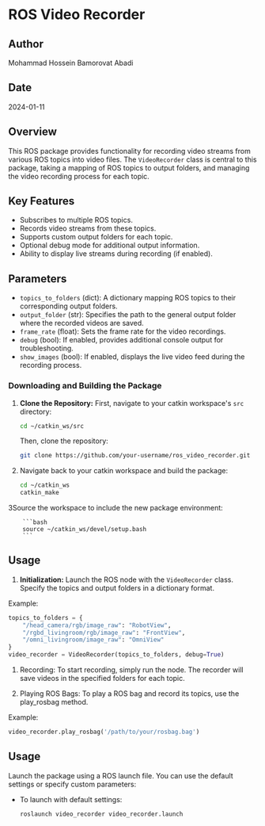 # ROS Video Recorder

## Author
Mohammad Hossein Bamorovat Abadi

## Date
2024-01-11

## Overview
This ROS package provides functionality for recording video streams from various ROS topics into video files. The `VideoRecorder` class is central to this package, taking a mapping of ROS topics to output folders, and managing the video recording process for each topic.

## Key Features
- Subscribes to multiple ROS topics.
- Records video streams from these topics.
- Supports custom output folders for each topic.
- Optional debug mode for additional output information.
- Ability to display live streams during recording (if enabled).

## Parameters
- `topics_to_folders` (dict): A dictionary mapping ROS topics to their corresponding output folders.
- `output_folder` (str): Specifies the path to the general output folder where the recorded videos are saved.
- `frame_rate` (float): Sets the frame rate for the video recordings.
- `debug` (bool): If enabled, provides additional console output for troubleshooting.
- `show_images` (bool): If enabled, displays the live video feed during the recording process.


### Downloading and Building the Package
1. **Clone the Repository:**
   First, navigate to your catkin workspace's `src` directory:
   ```bash
   cd ~/catkin_ws/src
   ```
   Then, clone the repository:
   ```bash
   git clone https://github.com/your-username/ros_video_recorder.git
    ```
2. Navigate back to your catkin workspace and build the package:

    ```bash
    cd ~/catkin_ws
    catkin_make
    ```
   
3Source the workspace to include the new package environment:
    
        ```bash
        source ~/catkin_ws/devel/setup.bash
        ```

## Usage

1. **Initialization:** Launch the ROS node with the `VideoRecorder` class. Specify the topics and output folders in a dictionary format.

Example:
```python
topics_to_folders = {
    "/head_camera/rgb/image_raw": "RobotView",
    "/rgbd_livingroom/rgb/image_raw": "FrontView",
    "/omni_livingroom/image_raw": "OmniView"
}
video_recorder = VideoRecorder(topics_to_folders, debug=True)
```

1. Recording: To start recording, simply run the node. The recorder will save videos in the specified folders for each topic.

2. Playing ROS Bags: To play a ROS bag and record its topics, use the play_rosbag method.

Example:
```python
video_recorder.play_rosbag('/path/to/your/rosbag.bag')
```

## Usage
Launch the package using a ROS launch file. You can use the default settings or specify custom parameters:

- To launch with default settings:
  ```bash
  roslaunch video_recorder video_recorder.launch

